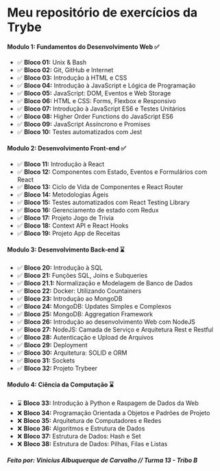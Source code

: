 # Meu repositório de exercícios da Trybe

#### Modulo 1: Fundamentos do Desenvolvimento Web ✅

- ✅ **Bloco 01:** Unix & Bash
- ✅ **Bloco 02:** Git, GitHub e Internet
- ✅ **Bloco 03:** Introdução à HTML e CSS
- ✅ **Bloco 04:** Introdução à JavaScript e Lógica de Programação
- ✅ **Bloco 05:** JavaScript: DOM, Eventos e Web Storage
- ✅ **Bloco 06:** HTML e CSS: Forms, Flexbox e Responsivo
- ✅ **Bloco 07:** Introdução à JavaScript ES6 e Testes Unitários
- ✅ **Bloco 08:** Higher Order Functions do JavaScript ES6
- ✅ **Bloco 09:** JavaScript Assíncrono e Promises
- ✅ **Bloco 10:** Testes automatizados com Jest

#### Modulo 2: Desenvolvimento Front-end ✅

- ✅ **Bloco 11:** Introdução à React
- ✅ **Bloco 12:** Componentes com Estado, Eventos e Formulários com React
- ✅ **Bloco 13:** Ciclo de Vida de Componentes e React Router
- ✅ **Bloco 14:** Metodologias Ágeis
- ✅ **Bloco 15:** Testes automatizados com React Testing Library
- ✅ **Bloco 16:** Gerenciamento de estado com Redux
- ✅ **Bloco 17:** Projeto Jogo de Trivia
- ✅ **Bloco 18:** Context API e React Hooks
- ✅ **Bloco 19:** Projeto App de Receitas


#### Modulo 3: Desenvolvimento Back-end ⌛

- ✅ **Bloco 20:** Introdução à SQL
- ✅ **Bloco 21:** Funções SQL, Joins e Subqueries
- ✅ **Bloco 21.1:** Normalização e Modelagem de Banco de Dados
- ✅ **Bloco 22:** Docker: Utilizando Countainers
- ✅ **Bloco 23:** Introdução ao MongoDB
- ✅ **Bloco 24:** MongoDB: Updates Simples e Complexos
- ✅ **Bloco 25:** MongoDB: Aggregation Framework
- ✅ **Bloco 26:** Introdução ao desenvolvimento Web com NodeJS
- ✅ **Bloco 27:** NodeJS: Camada de Serviço e Arquitetura Rest e Restful
- ✅ **Bloco 28:** Autenticação e Upload de Arquivos
- ✅ **Bloco 29:** Deployment
- ✅ **Bloco 30:** Arquitetura: SOLID e ORM
- ✅ **Bloco 31:** Sockets
- ✅ **Bloco 32:** Projeto Trybeer

#### Modulo 4: Ciência da Computação ⌛

- ⌛ **Bloco 33:** Introdução à Python e Raspagem de Dados da Web
- ❌ **Bloco 34:** Programação Orientada a Objetos e Padrões de Projeto
- ❌ **Bloco 35:** Arquitetura de Computadores e Redes
- ❌ **Bloco 36:** Algoritmos e Estrutura de Dados
- ❌ **Bloco 37:** Estrutura de Dados: Hash e Set
- ❌ **Bloco 38:** Estrutura de Dados: Pilhas, Filas e Listas


##### Feito por: Vinicius Albuquerque de Carvalho // Turma 13 - Tribo B 
